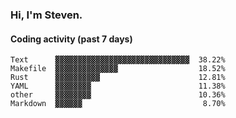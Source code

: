 ### Hi, I'm Steven.

#### Coding activity (past 7 days)
```
Text      ▓▓▓▓▓▓▓▓▓▓▓▓▓▓▓▓▓▓▓▓▓▓▓▓▓▓▓▓▓▓  38.22%
Makefile  ▓▓▓▓▓▓▓▓▓▓▓▓▓▓                  18.52%
Rust      ▓▓▓▓▓▓▓▓▓▓                      12.81%
YAML      ▓▓▓▓▓▓▓▓                        11.38%
other     ▓▓▓▓▓▓▓▓                        10.36%
Markdown  ▓▓▓▓▓▓                           8.70%
```
